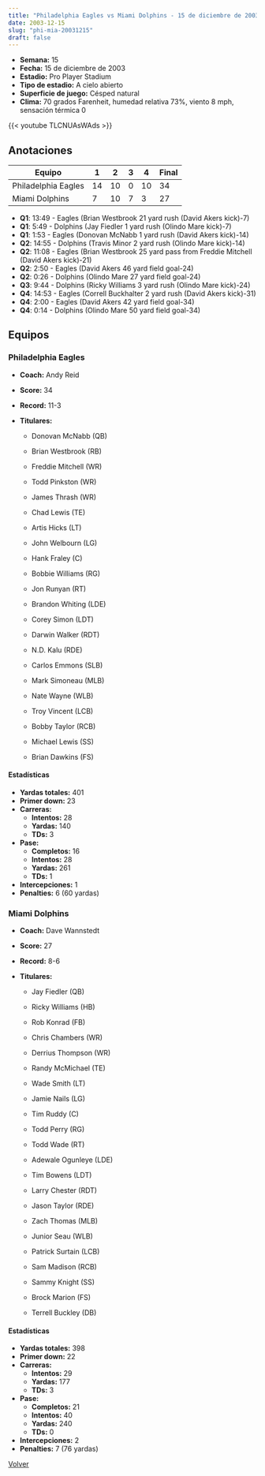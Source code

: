 ```yaml
---
title: "Philadelphia Eagles vs Miami Dolphins - 15 de diciembre de 2003"
date: 2003-12-15
slug: "phi-mia-20031215"
draft: false
---
```


- **Semana:** 15
- **Fecha:** 15 de diciembre de 2003
- **Estadio:** Pro Player Stadium
- **Tipo de estadio:** A cielo abierto
- **Superficie de juego:** Césped natural
- **Clima:** 70 grados Farenheit, humedad relativa 73%, viento 8 mph, sensación térmica 0


{{< youtube TLCNUAsWAds >}}


## Anotaciones
| Equipo | 1 | 2 | 3 | 4 | Final |
|--------|---|---|---|---|-------|
| Philadelphia Eagles  | 14 | 10 | 0 | 10  | 34 |
| Miami Dolphins  | 7 | 10 | 7 | 3  | 27 |
- **Q1**: 13:49 - Eagles (Brian Westbrook 21 yard rush (David Akers kick)-7)
- **Q1**: 5:49 - Dolphins (Jay Fiedler 1 yard rush (Olindo Mare kick)-7)
- **Q1**: 1:53 - Eagles (Donovan McNabb 1 yard rush (David Akers kick)-14)
- **Q2**: 14:55 - Dolphins (Travis Minor 2 yard rush (Olindo Mare kick)-14)
- **Q2**: 11:08 - Eagles (Brian Westbrook 25 yard pass from Freddie Mitchell (David Akers kick)-21)
- **Q2**: 2:50 - Eagles (David Akers 46 yard field goal-24)
- **Q2**: 0:26 - Dolphins (Olindo Mare 27 yard field goal-24)
- **Q3**: 9:44 - Dolphins (Ricky Williams 3 yard rush (Olindo Mare kick)-24)
- **Q4**: 14:53 - Eagles (Correll Buckhalter 2 yard rush (David Akers kick)-31)
- **Q4**: 2:00 - Eagles (David Akers 42 yard field goal-34)
- **Q4**: 0:14 - Dolphins (Olindo Mare 50 yard field goal-34)


## Equipos


### Philadelphia Eagles
* **Coach:** Andy Reid
* **Score:** 34
* **Record:** 11-3
* **Titulares:** 

  * Donovan McNabb (QB) 

  * Brian Westbrook (RB) 

  * Freddie Mitchell (WR) 

  * Todd Pinkston (WR) 

  * James Thrash (WR) 

  * Chad Lewis (TE) 

  * Artis Hicks (LT) 

  * John Welbourn (LG) 

  * Hank Fraley (C) 

  * Bobbie Williams (RG) 

  * Jon Runyan (RT) 

  * Brandon Whiting (LDE) 

  * Corey Simon (LDT) 

  * Darwin Walker (RDT) 

  * N.D. Kalu (RDE) 

  * Carlos Emmons (SLB) 

  * Mark Simoneau (MLB) 

  * Nate Wayne (WLB) 

  * Troy Vincent (LCB) 

  * Bobby Taylor (RCB) 

  * Michael Lewis (SS) 

  * Brian Dawkins (FS) 

#### Estadísticas
* **Yardas totales:** 401
* **Primer down:** 23
* **Carreras:**
  * **Intentos:** 28
  * **Yardas:** 140
  * **TDs:** 3
* **Pase:**
  * **Completos:** 16
  * **Intentos:** 28
  * **Yardas:** 261
  * **TDs:** 1
* **Intercepciones:** 1
* **Penalties:** 6 (60 yardas)

### Miami Dolphins
* **Coach:** Dave Wannstedt
* **Score:** 27
* **Record:** 8-6
* **Titulares:** 

  * Jay Fiedler (QB) 

  * Ricky Williams (HB) 

  * Rob Konrad (FB) 

  * Chris Chambers (WR) 

  * Derrius Thompson (WR) 

  * Randy McMichael (TE) 

  * Wade Smith (LT) 

  * Jamie Nails (LG) 

  * Tim Ruddy (C) 

  * Todd Perry (RG) 

  * Todd Wade (RT) 

  * Adewale Ogunleye (LDE) 

  * Tim Bowens (LDT) 

  * Larry Chester (RDT) 

  * Jason Taylor (RDE) 

  * Zach Thomas (MLB) 

  * Junior Seau (WLB) 

  * Patrick Surtain (LCB) 

  * Sam Madison (RCB) 

  * Sammy Knight (SS) 

  * Brock Marion (FS) 

  * Terrell Buckley (DB) 

#### Estadísticas
* **Yardas totales:** 398
* **Primer down:** 22
* **Carreras:**
  * **Intentos:** 29
  * **Yardas:** 177
  * **TDs:** 3
* **Pase:**
  * **Completos:** 21
  * **Intentos:** 40
  * **Yardas:** 240
  * **TDs:** 0
* **Intercepciones:** 2
* **Penalties:** 7 (76 yardas)


[Volver](/historia/2003)
